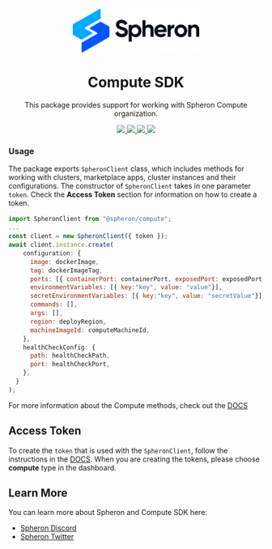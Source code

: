 <p align="center">
  <picture>
    <source media="(prefers-color-scheme: dark)" srcset="https://github.com/spheronFdn/sdk/blob/main/.github/assets/spheron-logo-dark.svg">
    <source media="(prefers-color-scheme: light)" srcset="https://github.com/spheronFdn/sdk/blob/main/.github/assets/spheron-logo.svg">
    <img alt="Spheron" src="https://github.com/spheronFdn/sdk/blob/main/.github/assets/spheron-logo.svg" width="250">
  </picture>
</p>

<h1 align="center">Compute SDK</h1>

<p align="center">
  This package provides support for working with Spheron Compute organization.
</p>

<p align="center">  
  <a href="https://www.npmjs.com/package/@spheron/storage" target="_blank" rel="noreferrer">
    <img src="https://img.shields.io/static/v1?label=npm&message=v1.0.3&color=green" />
  </a>
  <a href="https://github.com/spheronFdn/sdk/blob/main/LICENSE" target="_blank" rel="noreferrer">
    <img src="https://img.shields.io/static/v1?label=license&message=Apache%202.0&color=red" />
  </a>
  <a href="https://discord.com/invite/ahxuCtm" target="_blank" rel="noreferrer">
    <img src="https://img.shields.io/static/v1?label=community&message=discord&color=blue" />
  </a>
  <a href="https://twitter.com/SpheronFdn" target="_blank" rel="noreferrer">
    <img src="https://img.shields.io/twitter/url/https/twitter.com/cloudposse.svg?style=social&label=Follow%20%40SpheronFdn" />
  </a>
</p>

### Usage

The package exports `SpheronClient` class, which includes methods for working with clusters, marketplace apps, cluster instances and their configurations. The constructor of `SpheronClient` takes in one parameter `token`. Check the **Access Token** section for information on how to create a token.

```js
import SpheronClient from "@spheron/compute";
...
const client = new SpheronClient({ token });
await client.instance.create(
    configuration: {
      image: dockerImage,
      tag: dockerImageTag,
      ports: [{ containerPort: containerPort, exposedPort: exposedPort }],
      environmentVariables: [{ key:"key", value: "value"}],
      secretEnvironmentVariables: [{ key:"key", value: "secretValue"}],
      commands: [],
      args: [],
      region: deployRegion,
      machineImageId: computeMachineId,
    },
    healthCheckConfig: {
      path: healthCheckPath,
      port: healthCheckPort,
    },
  }
);
```

For more information about the Compute methods, check out the [DOCS](https://docs.spheron.network/sdk/compute/)

## Access Token

To create the `token` that is used with the `SpheronClient`, follow the instructions in the [DOCS](https://docs.spheron.network/rest-api/#creating-an-access-token). When you are creating the tokens, please choose **compute** type in the dashboard.

## Learn More

You can learn more about Spheron and Compute SDK here:

- [Spheron Discord](https://discord.com/invite/ahxuCtm)
- [Spheron Twitter](https://twitter.com/SpheronFdn)
